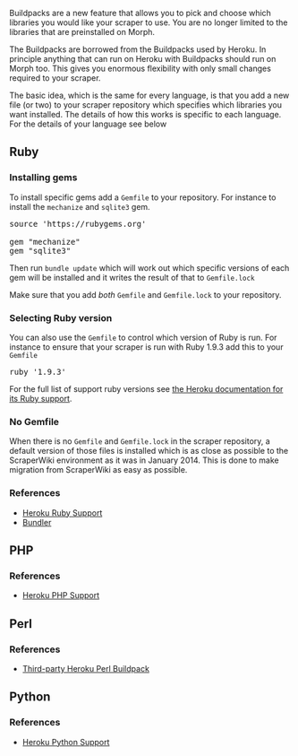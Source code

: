 Buildpacks are a new feature that allows you to pick and choose which libraries you would like
your scraper to use. You are no longer limited to the libraries that are preinstalled on Morph.

The Buildpacks are borrowed from the Buildpacks used by Heroku. In principle anything that can
run on Heroku with Buildpacks should run on Morph too. This gives you enormous flexibility with
only small changes required to your scraper.

The basic idea, which is the same for every language, is that you add a new file (or two) to your
scraper repository which specifies which libraries you want installed. The details of how this works
is specific to each language. For the details of your language see below

## Ruby

### Installing gems
To install specific gems add a `Gemfile` to your repository. For instance to install the `mechanize` and `sqlite3` gem.

<pre>
source 'https://rubygems.org'

gem "mechanize"
gem "sqlite3"
</pre>

Then run `bundle update` which will work out which specific versions of each gem will be installed and it writes the result of that to `Gemfile.lock`

Make sure that you add *both* `Gemfile` and `Gemfile.lock` to your repository.

### Selecting Ruby version

You can also use the `Gemfile` to control which version of Ruby is run. For instance to ensure that your scraper is run with Ruby 1.9.3 add this to your `Gemfile`

<pre>
ruby '1.9.3'
</pre>

For the full list of support ruby versions see [the Heroku documentation for its Ruby support](https://devcenter.heroku.com/articles/ruby-support#ruby-versions).

### No Gemfile

When there is no `Gemfile` and `Gemfile.lock` in the scraper repository, a default version of those files is installed which is as close as possible to the ScraperWiki environment as it was in January 2014. This is done to make migration from ScraperWiki as easy as possible.

### References
* [Heroku Ruby Support](https://devcenter.heroku.com/articles/ruby-support)
* [Bundler](http://bundler.io/)

## PHP

### References
* [Heroku PHP Support](https://devcenter.heroku.com/articles/php-support)

## Perl

### References
* [Third-party Heroku Perl Buildpack](https://github.com/miyagawa/heroku-buildpack-perl)

## Python

### References
* [Heroku Python Support](https://devcenter.heroku.com/articles/python-support)
